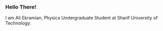 ### Hello There!
I am Ali Ekramian, Physics Undergraduate Student at Sharif University of Technology.

<!-- ![Ali Ekramian Code](https://github-readme-stats.vercel.app/api/top-langs/?username=Ali-Ekramian&hide=Jupyter%20Notebook,HTML&theme=cobalt&layout=donut-vertical) -->

<!--
**Ali-Ekramian/Ali-Ekramian** is a ✨ _special_ ✨ repository because its `README.md` (this file) appears on your GitHub profile.

Here are some ideas to get you started:

- 🔭 I’m currently working on ...
- 🌱 I’m currently learning ...
- 👯 I’m looking to collaborate on ...
- 🤔 I’m looking for help with ...
- 💬 Ask me about ...
- 📫 How to reach me: ...
- 😄 Pronouns: ...
- ⚡ Fun fact: ...
-->
